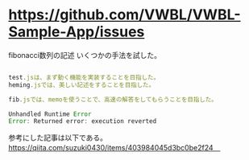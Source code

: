
 # https://github.com/VWBL/VWBL-Sample-App/issues

fibonacci数列の記述
いくつかの手法を試した。

```javascript

test.jsは、まず動く機能を実装することを目指した。
heming.jsでは、美しい記述をすることを目指した。

fib.jsでは、memoを使うことで、高速の解答をしてもらうことを目指した。

Unhandled Runtime Error
Error: Returned error: execution reverted


```
参考にした記事は以下である。
https://qiita.com/suzuki0430/items/403984045d3bc0be2f24　




```sh:ENV




```